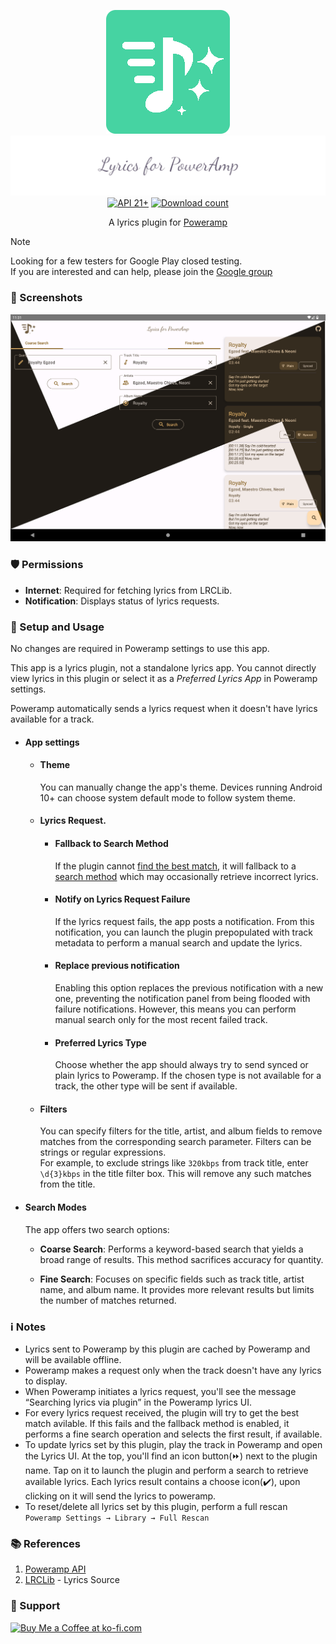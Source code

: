 <div align="center">

![App Icon](assets/app_icon.png)
<br>
![App Name](assets/app_name.png)
<br>
<a href="https://developer.android.com/tools/releases/platforms#5.0">
<img alt="API 21+" src="https://img.shields.io/badge/API-21%2B-brightgreen.svg?style=for-the-badge&color=FF0800" title="Android 6.0 Marshmallow"></a>
<a href="https://github.com/abhishekabhi789/LyricsForPowerAmp/releases">
<img alt="Download count" src="https://img.shields.io/github/downloads/abhishekabhi789/LyricsForPowerAmp/total?style=for-the-badge&color=00C853" title="Total download count"></a>

A lyrics plugin for [Poweramp](https://powerampapp.com/) <br>
</div>

> [!NOTE]
> Looking for a few testers for Google Play closed testing.  
> If you are interested and can help, please join
> the [Google group](https://groups.google.com/g/lyrics-for-poweramp-testers)

### :flower_playing_cards: Screenshots
![App Screenshots](assets/Screenshots_L4PA.png)

### :shield: Permissions

- **Internet**: Required for fetching lyrics from LRCLib.
- **Notification**: Displays status of lyrics requests.

### :wrench: Setup and Usage

No changes are required in Poweramp settings to use this app.

This app is a lyrics plugin, not a standalone lyrics app.
You cannot directly view lyrics in this plugin or select it as a _Preferred Lyrics App_ in Poweramp
settings.

Poweramp automatically sends a lyrics request when it doesn't have lyrics available for a track.

- #### App settings

    - #### Theme
      You can manually change the app's theme.
      Devices running Android 10+ can choose system default mode to follow system theme.

    - #### Lyrics Request.

        - #### Fallback to Search Method
          If the plugin
          cannot [find the best match](https://lrclib.net/docs#:~:text=Get%20lyrics%20with%20a%20track's%20signature),
          it will fallback to
          a [search method](https://lrclib.net/docs#:~:text=Search%20for%20lyrics%20records) which
          may occasionally retrieve incorrect lyrics.

        - #### Notify on Lyrics Request Failure
          If the lyrics request fails, the app posts a notification. From this notification, you can
          launch the plugin prepopulated with track metadata to perform a manual search and update
          the lyrics.

        - #### Replace previous notification
          Enabling this option replaces the previous notification with a new one, preventing the
          notification panel from being flooded with failure notifications.
          However, this means you can perform manual search only for the most recent failed track.
        - #### Preferred Lyrics Type
          Choose whether the app should always try to send synced or plain lyrics to Poweramp.
          If the chosen type is not available for a track, the other type will be sent if available.

    - #### Filters
      You can specify filters for the title, artist, and album fields to remove matches from the
      corresponding search parameter.
      Filters can be strings or regular expressions.  
      For example, to exclude strings like `320kbps` from track title, enter `\d{3}kbps` in the
      title filter box. This will remove any such matches from the title.


- #### Search Modes

  The app offers two search options:

    * **Coarse Search**: Performs a keyword-based search that yields a broad range of results.
      This method sacrifices accuracy for quantity.

    * **Fine Search**: Focuses on specific fields such as track title, artist name, and album name.
      It provides more relevant results but limits the number of matches returned.

### :information_source: Notes

- Lyrics sent to Poweramp by this plugin are cached by Poweramp and will be available offline.
- Poweramp makes a request only when the track doesn't have any lyrics to display.
- When Poweramp initiates a lyrics request, you'll see the message “Searching lyrics via plugin” in
  the Poweramp lyrics UI.
- For every lyrics request received, the plugin will try to get the best match avilable.
  If this fails and the fallback method is enabled, it performs a fine search operation and selects
  the first result, if available.
- To update lyrics set by this plugin, play the track in Poweramp and open the Lyrics UI.
  At the top, you'll find an icon button(:fast_forward:) next to the plugin name.
  Tap on it to launch the plugin and perform a search to retrieve available lyrics.
  Each lyrics result contains a choose icon(:heavy_check_mark:), upon clicking on it will send the
  lyrics to poweramp.
- To reset/delete all lyrics set by this plugin, perform a full rescan
  `Poweramp Settings → Library → Full Rescan`

### :books: References

1. [Poweramp API](https://github.com/maxmpz/powerampapi)
2. [LRCLib](https://lrclib.net/) - Lyrics Source

### :gift_heart: Support
<a href='https://ko-fi.com/X8X1V9VTH' target='_blank'><img height='36' style='border:0px;height:36px;' src='https://storage.ko-fi.com/cdn/kofi1.png?v=3' border='0' alt='Buy Me a Coffee at ko-fi.com'/></a>
